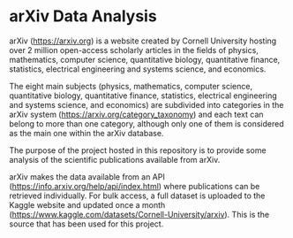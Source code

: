# arXiv Data Analysis

arXiv (https://arxiv.org) is a website created by Cornell University hosting over 2 million open-access scholarly articles in the fields of physics, mathematics, computer science, quantitative biology, quantitative finance, statistics, electrical engineering and systems science, and economics.

The eight main subjects (physics, mathematics, computer science, quantitative biology, quantitative finance, statistics, electrical engineering and systems science, and economics) are subdivided into categories in the arXiv system (https://arxiv.org/category_taxonomy) and each text can belong to more than one category, although only one of them is considered as the main one within the arXiv database.

The purpose of the project hosted in this repository is to provide some analysis of the scientific publications available from arXiv.

arXiv makes the data available from an API (https://info.arxiv.org/help/api/index.html) where publications can be retrieved individually. For bulk access, a full dataset is uploaded to the Kaggle website and updated once a month (https://www.kaggle.com/datasets/Cornell-University/arxiv). This is the source that has been used for this project.